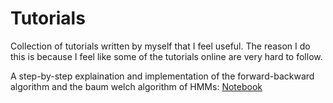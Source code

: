 # Tutorials
Collection of tutorials written by myself that I feel useful. The reason I do this is because I feel like some of the tutorials online are very hard to follow.

A step-by-step explaination and implementation of the forward-backward algorithm and the baum welch algorithm of HMMs: [Notebook](https://github.com/tianjianl/tutorials/blob/main/HMM_Tutorial.ipynb)
